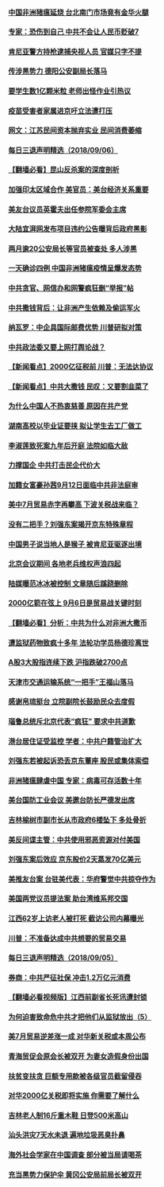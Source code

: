 #### [中国非洲猪瘟延烧 台北南门市场竟有金华火腿](../pages/nsc413/n10697089.md) 

#### [专家：恐伤到自己 中共不会让人民币贬破7](../pages/nsc413/n10697034.md) 

#### [肯尼亚警方持枪逮捕央视人员 官媒只字不提](../pages/nsc413/n10696859.md) 

#### [传涉黑势力 德阳公安副局长落马](../pages/nsc413/n10696917.md) 

#### [要学生数1亿颗米粒 老师出怪作业引热议](../pages/nsc413/n10696885.md) 

#### [疫苗受害者家属进京吁立法遭打压](../pages/nsc413/n10696629.md) 

#### [网文：江苏民间资本抛弃实业 民间消费萎缩](../pages/nsc413/n10696329.md) 

#### [每日三退声明精选（2018/09/06）](../pages/nsc413/n10696811.md) 

#### [【翻墙必看】昆山反杀案的深度剖析](../pages/nsc413/n10695280.md) 

#### [加强印太区域合作 美官员：美台经济关系重要](../pages/nsc413/n10696591.md) 

#### [美友台议员英霍夫出任参院军委会主席](../pages/nsc413/n10696472.md) 

#### [大陆宜湃网发布项目违约公告曝背后政府黑影](../pages/nsc413/n10696245.md) 

#### [两月逾20公安局长等官员被查处 多人涉黑](../pages/nsc413/n10695671.md) 

#### [一天确诊四例 中国非洲猪瘟疫情呈爆发态势](../pages/nsc413/n10696205.md) 

#### [中共贪官、网信办和网警疯狂删“举报”帖](../pages/nsc413/n10696105.md) 

#### [中共撒钱背后：让非洲产生依赖及偷运军火](../pages/nsc413/n10695954.md) 

#### [纳瓦罗：中企具国际邮费优势 川普研拟对策](../pages/nsc413/n10696053.md) 

#### [中共政法委又要上网打舆论战？](../pages/nsc413/n10695230.md) 

#### [【新闻看点】2000亿征税前 川普：无法达协议](../pages/nsc413/n10695801.md) 

#### [【新闻看点】中共大撒钱 民叹：又要割韭菜了](../pages/nsc413/n10695805.md) 

#### [为什么中国人不热衷慈善 原因在共产党](../pages/nsc413/n10695931.md) 

#### [湖南高校以毕业证要挟 拟让学生去工厂做工](../pages/nsc413/n10695870.md) 

#### [李淑莲致死案九年后开庭 法院如临大敌](../pages/nsc413/n10695540.md) 

#### [力撑国企 中共打击民企代价大](../pages/nsc413/n10695608.md) 

#### [加籍女富豪孙茜9月12日面临中共非法庭审](../pages/nsc413/n10695692.md) 

#### [美中7月贸易赤字再攀高 下波关税战来临？](../pages/nsc413/n10695646.md) 

#### [没有二把手？刘强东案揭开京东特殊章程](../pages/nsc413/n10695650.md) 

#### [中国男子说当地人是猴子 被肯尼亚驱逐出境](../pages/nsc413/n10695657.md) 

#### [北京会议期间 各地老兵维权声浪四起](../pages/nsc413/n10694159.md) 

#### [陆媒曝范冰冰被控制 文章随后蹊跷删除](../pages/nsc413/n10695466.md) 

#### [2000亿箭在弦上 9月6日是贸易战关键时刻](../pages/nsc413/n10695535.md) 

#### [【翻墙必看】分析：中共为什么对非洲大撒币](../pages/nsc413/n10693824.md) 

#### [遭监狱药物致疯十多年 法轮功学员杨德珍离世](../pages/nsc413/n10695127.md) 

#### [A股3大股指连续下跌 沪指跌破2700点](../pages/nsc413/n10694230.md) 

#### [天津市交通运输系统“一把手”王福山落马](../pages/nsc413/n10694787.md) 

#### [感谢帛琉挺台 立院副院长鼓励民众去度假](../pages/nsc413/n10695140.md) 

#### [瑙鲁总统斥北京代表“疯狂” 要求中共道歉](../pages/nsc413/n10694926.md) 

#### [港台居住证受监控 学者：中共户籍管治扩大](../pages/nsc413/n10693423.md) 

#### [刘强东若被起诉恐丢京东董座 股民或集体索偿](../pages/nsc413/n10694584.md) 

#### [非洲猪瘟肆虐中国 专家：病毒可存活数十年](../pages/nsc413/n10694335.md) 

#### [美台国防工业会议 美邀台防长严德发出席](../pages/nsc413/n10694591.md) 

#### [吉林榆树市副市长从市政府6楼坠下 多处骨折](../pages/nsc413/n10694472.md) 

#### [美反间谍主管：中共使用邪恶资源对付美国](../pages/nsc413/n10693173.md) 

#### [刘强东案后效应 京东股价2天蒸发70亿美元](../pages/nsc413/n10693764.md) 

#### [美推友台案 台驻美代表：华府警觉中共掠夺作为](../pages/nsc413/n10694129.md) 

#### [美国两党议员提法案 助台湾维系邦交国](../pages/nsc413/n10693904.md) 

#### [江西62岁上访老人被打死 截访公司内幕曝光](../pages/nsc413/n10693869.md) 

#### [川普：不准备达成中共想要的贸易交易](../pages/nsc413/n10694075.md) 

#### [每日三退声明精选（2018/09/05）](../pages/nsc413/n10694011.md) 

#### [券商：中共严征社保 冲击1.2万亿元消费](../pages/nsc413/n10693597.md) 

#### [【翻墙必看视频版】江西前副省长死讯遭封锁](../pages/nsc413/n10691223.md) 

#### [为何迫害致命危中共才把他们从监狱放出（5）](../pages/nsc413/n10678501.md) 

#### [美7月贸易逆差涨一成 对华新关税或本周公布](../pages/nsc413/n10693607.md) 

#### [青海贸促会原会长被双开 为妻女造假身份出国](../pages/nsc413/n10693588.md) 

#### [扶贫变扶贪 巨额专用款被各级官员截留侵吞](../pages/nsc413/n10693457.md) 

#### [对华2000亿关税即将实施 你需要了解什么](../pages/nsc413/n10693611.md) 

#### [吉林老人制16斤重木鞋 日登500米高山](../pages/nsc413/n10693516.md) 

#### [汕头洪灾7天水未退 遍地垃圾恶臭扑鼻](../pages/nsc413/n10693415.md) 

#### [海外社会学家在中国调查 部分被当局请喝茶](../pages/nsc413/n10693462.md) 

#### [充当黑势力保护伞 黄冈公安局前局长被双开](../pages/nsc413/n10693399.md) 


